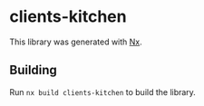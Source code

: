 # clients-kitchen

This library was generated with [Nx](https://nx.dev).

## Building

Run `nx build clients-kitchen` to build the library.

